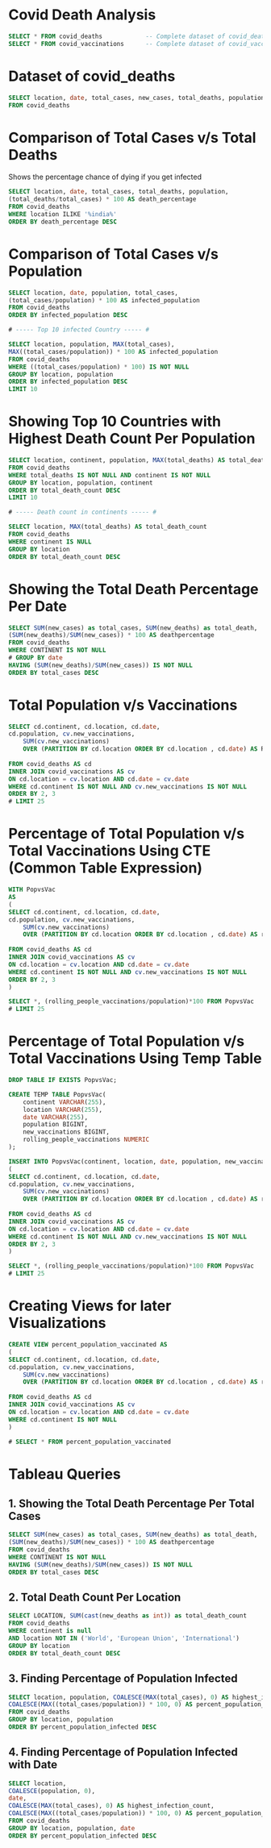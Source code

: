 # Covid Death Analysis
```sql
SELECT * FROM covid_deaths            -- Complete dataset of covid_deaths
SELECT * FROM covid_vaccinations      -- Complete dataset of covid_vaccinations
```
# Dataset of covid_deaths
```sql
SELECT location, date, total_cases, new_cases, total_deaths, population 
FROM covid_deaths
```
# Comparison of Total Cases v/s Total Deaths
Shows the percentage chance of dying if you get infected
```sql
SELECT location, date, total_cases, total_deaths, population, 
(total_deaths/total_cases) * 100 AS death_percentage
FROM covid_deaths
WHERE location ILIKE '%india%'
ORDER BY death_percentage DESC
```
# Comparison of Total Cases v/s Population
```sql
SELECT location, date, population, total_cases, 
(total_cases/population) * 100 AS infected_population
FROM covid_deaths
ORDER BY infected_population DESC

# ----- Top 10 infected Country ----- #

SELECT location, population, MAX(total_cases), 
MAX((total_cases/population)) * 100 AS infected_population
FROM covid_deaths
WHERE ((total_cases/population) * 100) IS NOT NULL
GROUP BY location, population
ORDER BY infected_population DESC
LIMIT 10
```
# Showing Top 10 Countries with Highest Death Count Per Population
```sql
SELECT location, continent, population, MAX(total_deaths) AS total_death_count
FROM covid_deaths
WHERE total_deaths IS NOT NULL AND continent IS NOT NULL
GROUP BY location, population, continent
ORDER BY total_death_count DESC
LIMIT 10

# ----- Death count in continents ----- #

SELECT location, MAX(total_deaths) AS total_death_count
FROM covid_deaths
WHERE continent IS NULL
GROUP BY location
ORDER BY total_death_count DESC
```
# Showing the Total Death Percentage Per Date
```sql
SELECT SUM(new_cases) as total_cases, SUM(new_deaths) as total_death,
(SUM(new_deaths)/SUM(new_cases)) * 100 AS deathpercentage
FROM covid_deaths
WHERE CONTINENT IS NOT NULL
# GROUP BY date
HAVING (SUM(new_deaths)/SUM(new_cases)) IS NOT NULL
ORDER BY total_cases DESC
```
# Total Population v/s Vaccinations
```sql
SELECT cd.continent, cd.location, cd.date, 
cd.population, cv.new_vaccinations, 
    SUM(cv.new_vaccinations) 
    OVER (PARTITION BY cd.location ORDER BY cd.location , cd.date) AS RollingPeopleVaccinations
    
FROM covid_deaths AS cd
INNER JOIN covid_vaccinations AS cv
ON cd.location = cv.location AND cd.date = cv.date
WHERE cd.continent IS NOT NULL AND cv.new_vaccinations IS NOT NULL
ORDER BY 2, 3
# LIMIT 25
```
# Percentage of Total Population v/s Total Vaccinations Using CTE (Common Table Expression)
```sql
WITH PopvsVac
AS 
(
SELECT cd.continent, cd.location, cd.date, 
cd.population, cv.new_vaccinations, 
    SUM(cv.new_vaccinations) 
    OVER (PARTITION BY cd.location ORDER BY cd.location , cd.date) AS rolling_people_vaccinations
    
FROM covid_deaths AS cd
INNER JOIN covid_vaccinations AS cv
ON cd.location = cv.location AND cd.date = cv.date
WHERE cd.continent IS NOT NULL AND cv.new_vaccinations IS NOT NULL
ORDER BY 2, 3
)

SELECT *, (rolling_people_vaccinations/population)*100 FROM PopvsVac
# LIMIT 25
```
# Percentage of Total Population v/s Total Vaccinations Using Temp Table
```sql
DROP TABLE IF EXISTS PopvsVac;

CREATE TEMP TABLE PopvsVac(
    continent VARCHAR(255),
    location VARCHAR(255),
    date VARCHAR(255),
    population BIGINT,
    new_vaccinations BIGINT,
    rolling_people_vaccinations NUMERIC
);

INSERT INTO PopvsVac(continent, location, date, population, new_vaccinations, rolling_people_vaccinations)
(
SELECT cd.continent, cd.location, cd.date, 
cd.population, cv.new_vaccinations, 
    SUM(cv.new_vaccinations) 
    OVER (PARTITION BY cd.location ORDER BY cd.location , cd.date) AS rolling_people_vaccinations
    
FROM covid_deaths AS cd
INNER JOIN covid_vaccinations AS cv
ON cd.location = cv.location AND cd.date = cv.date
WHERE cd.continent IS NOT NULL AND cv.new_vaccinations IS NOT NULL
ORDER BY 2, 3
)

SELECT *, (rolling_people_vaccinations/population)*100 FROM PopvsVac
# LIMIT 25
```
# Creating Views for later Visualizations
```sql
CREATE VIEW percent_population_vaccinated AS 
(
SELECT cd.continent, cd.location, cd.date, 
cd.population, cv.new_vaccinations, 
    SUM(cv.new_vaccinations) 
    OVER (PARTITION BY cd.location ORDER BY cd.location , cd.date) AS rolling_people_vaccinations
    
FROM covid_deaths AS cd
INNER JOIN covid_vaccinations AS cv
ON cd.location = cv.location AND cd.date = cv.date
WHERE cd.continent IS NOT NULL
)

# SELECT * FROM percent_population_vaccinated
```

# Tableau Queries
## 1. Showing the Total Death Percentage Per Total Cases
```sql
SELECT SUM(new_cases) as total_cases, SUM(new_deaths) as total_death,
(SUM(new_deaths)/SUM(new_cases)) * 100 AS deathpercentage
FROM covid_deaths
WHERE CONTINENT IS NOT NULL
HAVING (SUM(new_deaths)/SUM(new_cases)) IS NOT NULL
ORDER BY total_cases DESC
```

## 2. Total Death Count Per Location
```sql
SELECT LOCATION, SUM(cast(new_deaths as int)) as total_death_count
FROM covid_deaths
WHERE continent is null 
AND location NOT IN ('World', 'European Union', 'International')
GROUP BY location
ORDER BY total_death_count DESC
```
## 3. Finding Percentage of Population Infected
```sql
SELECT location, population, COALESCE(MAX(total_cases), 0) AS highest_infection_count, 
COALESCE(MAX((total_cases/population)) * 100, 0) AS percent_population_infected
FROM covid_deaths
GROUP BY location, population
ORDER BY percent_population_infected DESC
```
## 4. Finding Percentage of Population Infected with Date 
```sql
SELECT location, 
COALESCE(population, 0), 
date,
COALESCE(MAX(total_cases), 0) AS highest_infection_count, 
COALESCE(MAX((total_cases/population)) * 100, 0) AS percent_population_infected
FROM covid_deaths
GROUP BY location, population, date
ORDER BY percent_population_infected DESC
```
